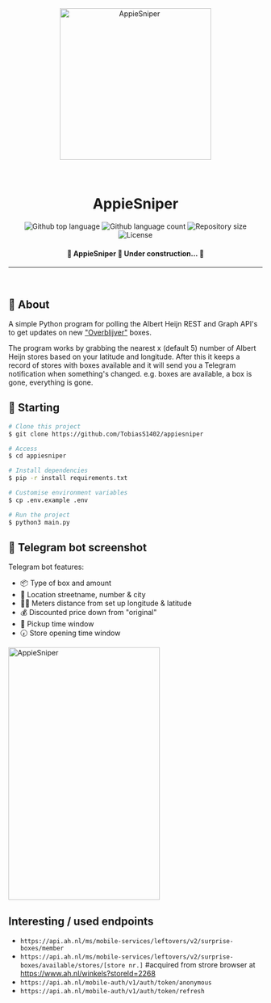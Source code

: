 <div align="center" id="top"> 
  <img src="https://user-images.githubusercontent.com/46230851/190220948-4d11bff5-6278-4420-b328-5d06879db352.png" alt="AppieSniper" width="300" height="300" />

  &#xa0;

</div>

<h1 align="center">AppieSniper</h1>

<p align="center">
  <img alt="Github top language" src="https://img.shields.io/github/languages/top/TobiasS1402/appiesniper?color=56BEB8">

  <img alt="Github language count" src="https://img.shields.io/github/languages/count/TobiasS1402/appiesniper?color=56BEB8">

  <img alt="Repository size" src="https://img.shields.io/github/repo-size/TobiasS1402/appiesniper?color=56BEB8">

  <img alt="License" src="https://img.shields.io/github/license/{{YOUR_GITHUB_USERNAME}}/appiesniper?color=56BEB8">

  <!-- <img alt="Github issues" src="https://img.shields.io/github/issues/{{YOUR_GITHUB_USERNAME}}/appiesniper?color=56BEB8" /> -->

  <!-- <img alt="Github forks" src="https://img.shields.io/github/forks/{{YOUR_GITHUB_USERNAME}}/appiesniper?color=56BEB8" /> -->

  <!-- <img alt="Github stars" src="https://img.shields.io/github/stars/{{YOUR_GITHUB_USERNAME}}/appiesniper?color=56BEB8" /> -->
</p>

<Status>

<h4 align="center"> 
	🚧  AppieSniper 🚀 Under construction...  🚧
</h4> 

<hr>

<br>

## :dart: About ##

A simple Python program for polling the Albert Heijn REST and Graph API's to get updates on new ["Overblijver"](https://www.ah.nl/over-ah/beter-eten/overblijvers) boxes.

The program works by grabbing the nearest x (default 5) number of Albert Heijn stores based on your latitude and longitude. After this it keeps a record of stores with boxes available and it will send you a Telegram notification when something's changed. e.g. boxes are available, a box is gone, everything is gone.

## :checkered_flag: Starting ##

```bash
# Clone this project
$ git clone https://github.com/TobiasS1402/appiesniper

# Access
$ cd appiesniper

# Install dependencies
$ pip -r install requirements.txt

# Customise environment variables
$ cp .env.example .env

# Run the project
$ python3 main.py

```
## 🤖 Telegram bot screenshot
Telegram bot features:
- 📦 Type of box and amount
- 🏢 Location streetname, number & city
- 🏃‍♂️ Meters distance from set up longitude & latitude
- 💰 Discounted price down from "original"
- 🔔 Pickup time window
- 🕢 Store opening time window
<div align="left" id="top"> 
  <img src="https://user-images.githubusercontent.com/46230851/190221028-976d68be-8ace-45b4-be18-ddcc43cce262.png" alt="AppieSniper" width="300" height="500" />
</div>
	
## Interesting / used endpoints
- `https://api.ah.nl/ms/mobile-services/leftovers/v2/surprise-boxes/member`
- `https://api.ah.nl/ms/mobile-services/leftovers/v2/surprise-boxes/available/stores/[store nr.]` #acquired from strore browser at https://www.ah.nl/winkels?storeId=2268 
- `https://api.ah.nl/mobile-auth/v1/auth/token/anonymous`
- `https://api.ah.nl/mobile-auth/v1/auth/token/refresh`
